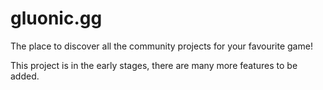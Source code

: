 # gluonic.gg

The place to discover all the community projects for your favourite game!

This project is in the early stages, there are many more features to be added.
